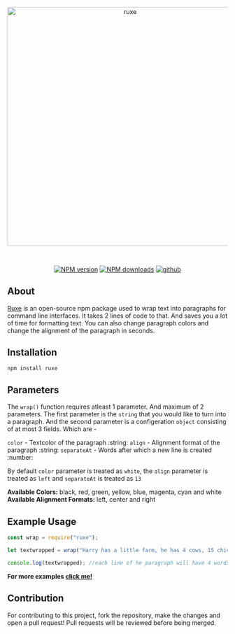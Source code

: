 <div align="center">
  <br />
  <p>
    <a href="https://www.npmjs.com/package/ruxe"><img style="margin-top:-4%" src="https://user-images.githubusercontent.com/74130881/125087949-96172380-e0ea-11eb-82a4-eb9d99ada2c1.png" width="546" alt="ruxe" /></a>
  </p>
  <br />
  <p>
    <a href="https://www.npmjs.com/package/ruxe"><img src="https://img.shields.io/npm/v/ruxe.svg?maxAge=3600" alt="NPM version" /></a>
    <a href="https://www.npmjs.com/package/discord.js"><img src="https://img.shields.io/npm/dt/ruxe.svg?maxAge=3600" alt="NPM downloads" /></a>
    <a href="https://github.com/jaipack17/ruxe"><img src="https://1000logos.net/wp-content/uploads/2021/05/GitHub-logo.png" alt="github" /></a>
  </p>
</div>

## About

[Ruxe](https://www.npmjs.com/package/ruxe) is an open-source npm package used to wrap text into paragraphs for command line interfaces. It takes 2 lines of code to that. And saves you a lot of time for formatting text. You can also change paragraph colors and change the alignment of the paragraph in seconds.

## Installation

```sh-session
npm install ruxe
```

## Parameters

The `wrap()` function requires atleast 1 parameter. And maximum of 2 parameters. The first parameter is the `string` that you would like to turn into a paragraph. And the second parameter is a configeration `object` consisting of at most 3 fields. Which are - 

`color` - Textcolor of the paragraph :string:
`align` - Alignment format of the paragraph :string:
`separateAt` - Words after which a new line is created :number:

By default `color` parameter is treated as `white`, the `align` parameter is treated as `left` and `separateAt` is treated as `13`

**Available Colors:** black, red, green, yellow, blue, magenta, cyan and white
**Available Alignment Formats:** left, center and right

## Example Usage

```js
const wrap = require("ruxe");

let textwrapped = wrap("Harry has a little farm, he has 4 cows, 15 chickens and 3 goats in his farm. He likes to grow a variety of crops such as wheat, barley, rice and corn! He loves farming! He also has good storage facilities in the farm and modern irrigation systems!", { color:"cyan", separateAt:7, align:"left" }); 

console.log(textwrapped); //each line of he paragraph will have 4 words, text color will be cyan in color and alignment of the paragraph will be left.
```

**For more examples [click me!](https://github.com/jaipack17/ruxe/tree/main/examples)**

## Contribution

For contributing to this project, fork the repository, make the changes and open a pull request! Pull requests will be reviewed before being merged.
